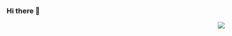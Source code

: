 ### Hi there 👋
<img align="right" src="https://github-readme-stats.vercel.app/api?username=liuzheng&count_private=true&show_icons=true&hide=prs" />

<!--
**liuzheng/liuzheng** is a ✨ _special_ ✨ repository because its `README.md` (this file) appears on your GitHub profile.

Here are some ideas to get you started:

- 🔭 I’m currently working on ...
- 🌱 I’m currently learning ...
- 👯 I’m looking to collaborate on ...
- 🤔 I’m looking for help with ...
- 💬 Ask me about ...
- 📫 How to reach me: ...
- 😄 Pronouns: ...
- ⚡ Fun fact: ...
-->
